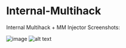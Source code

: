 # Internal-Multihack
Internal Multihack + MM Injector
Screenshots: 

![image]([http://url/to/img.png](https://media.discordapp.net/attachments/1058110796812517526/1114262739276271797/image.png))
![alt text]([[http://url/to/img.png](https://media.discordapp.net/attachments/1058110796812517526/1114262739276271797/image.png](https://media.discordapp.net/attachments/1058110796812517526/1114263500445986816/image.png?width=1290&height=671)))
